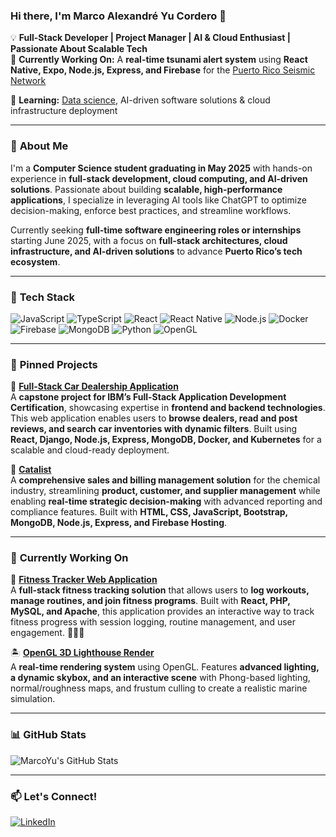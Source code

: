 ### Hi there, I'm Marco Alexandré Yu Cordero 👋

💡 **Full-Stack Developer | Project Manager | AI & Cloud Enthusiast | Passionate About Scalable Tech**  
🔭 **Currently Working On:** A **real-time tsunami alert system** using **React Native, Expo, Node.js, Express, and Firebase** for the [Puerto Rico Seismic Network](https://redsismica.uprm.edu/index.php)

🌱 **Learning:** [Data science](https://www.coursera.org/professional-certificates/ibm), AI-driven software solutions & cloud infrastructure deployment

---

### 🚀 **About Me**
I'm a **Computer Science student graduating in May 2025** with hands-on experience in **full-stack development, cloud computing, and AI-driven solutions**. Passionate about building **scalable, high-performance applications**, I specialize in leveraging AI tools like ChatGPT to optimize decision-making, enforce best practices, and streamline workflows.  

Currently seeking **full-time software engineering roles or internships** starting June 2025, with a focus on **full-stack architectures, cloud infrastructure, and AI-driven solutions** to advance **Puerto Rico’s tech ecosystem**.

---

### 🚀 **Tech Stack**
![JavaScript](https://img.shields.io/badge/JavaScript-F7DF1E?style=for-the-badge&logo=javascript&logoColor=black)
![TypeScript](https://img.shields.io/badge/TypeScript-3178C6?style=for-the-badge&logo=typescript&logoColor=white)
![React](https://img.shields.io/badge/React-20232A?style=for-the-badge&logo=react&logoColor=61DAFB)
![React Native](https://img.shields.io/badge/React_Native-20232A?style=for-the-badge&logo=react&logoColor=61DAFB)
![Node.js](https://img.shields.io/badge/Node.js-43853D?style=for-the-badge&logo=node.js&logoColor=white)
![Docker](https://img.shields.io/badge/Docker-2496ED?style=for-the-badge&logo=docker&logoColor=white)
![Firebase](https://img.shields.io/badge/Firebase-FFCA28?style=for-the-badge&logo=firebase&logoColor=black)
![MongoDB](https://img.shields.io/badge/MongoDB-4EA94B?style=for-the-badge&logo=mongodb&logoColor=white)
![Python](https://img.shields.io/badge/Python-3776AB?style=for-the-badge&logo=python&logoColor=white)
![OpenGL](https://img.shields.io/badge/OpenGL-5586A4?style=for-the-badge&logo=opengl&logoColor=white)

---

### 📌 **Pinned Projects**
🚗 **[Full-Stack Car Dealership Application](https://github.com/marcoyuuu/xrwvm-fullstack_developer_capstone)**  
A **capstone project for IBM’s Full-Stack Application Development Certification**, showcasing expertise in **frontend and backend technologies**. This web application enables users to **browse dealers, read and post reviews, and search car inventories with dynamic filters**. Built using **React, Django, Node.js, Express, MongoDB, Docker, and Kubernetes** for a scalable and cloud-ready deployment.

🔬 **[Catalist](https://github.com/marcoyuuu/Catalist)**  
A **comprehensive sales and billing management solution** for the chemical industry, streamlining **product, customer, and supplier management** while enabling **real-time strategic decision-making** with advanced reporting and compliance features. Built with **HTML, CSS, JavaScript, Bootstrap, MongoDB, Node.js, Express, and Firebase Hosting**.

---

### 📌 **Currently Working On**
💪 **[Fitness Tracker Web Application](https://github.com/marcoyuuu/Fitness_Tracker_DB)**  
A **full-stack fitness tracking solution** that allows users to **log workouts, manage routines, and join fitness programs**. Built with **React, PHP, MySQL, and Apache**, this application provides an interactive way to track fitness progress with session logging, routine management, and user engagement. 🏋️‍♂️💪


🏝 **[OpenGL 3D Lighthouse Render](https://github.com/marcoyuuu/Examen-Final-Proyecto-paper-ACM-SIGGRAPH)**  
A **real-time rendering system** using OpenGL. Features **advanced lighting, a dynamic skybox, and an interactive scene** with Phong-based lighting, normal/roughness maps, and frustum culling to create a realistic marine simulation.

---

### 📊 **GitHub Stats**
![MarcoYu's GitHub Stats](https://github-readme-stats.vercel.app/api?username=marcoyuuu&show_icons=true&theme=tokyonight)

---

### 📫 **Let's Connect!**
[![LinkedIn](https://img.shields.io/badge/LinkedIn-0077B5?style=for-the-badge&logo=linkedin&logoColor=white)](https://www.linkedin.com/in/marco-yu-cordero-2315541b3/)
